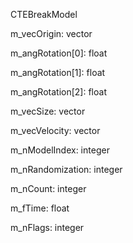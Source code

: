 CTEBreakModel

m_vecOrigin: vector

m_angRotation[0]: float

m_angRotation[1]: float

m_angRotation[2]: float

m_vecSize: vector

m_vecVelocity: vector

m_nModelIndex: integer

m_nRandomization: integer

m_nCount: integer

m_fTime: float

m_nFlags: integer